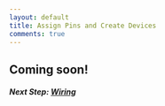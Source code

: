 ```yaml
---
layout: default
title: Assign Pins and Create Devices
comments: true
---
```


## Coming soon!

##### **Next Step:** [Wiring](/security-alarm-system/wiring)

